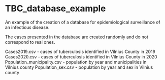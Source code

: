 # TBC_database_example

An example of the creation of a database for epidemiological surveillance of an infectious disease.

The cases presented in the database are created randomly and do not correspond to real ones.

Cases2019.csv - cases of tuberculosis identified in Vilnius County in 2019
Cases2020.csv - cases of tuberculosis identified in Vilnius County in 2020
Population_municipality.csv - population by year and municipalities in Vilnius county
Population_sex.csv - population by year and sex in Vilnius county
